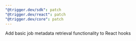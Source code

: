 ```yaml
---
"@trigger.dev/sdk": patch
"@trigger.dev/react": patch
"@trigger.dev/core": patch
---
```


Add basic job metadata retrieval functionality to React hooks
